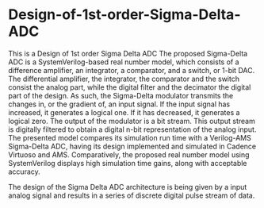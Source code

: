 # Design-of-1st-order-Sigma-Delta-ADC
This is a Design of 1st order Sigma Delta ADC 
The proposed Sigma-Delta ADC is a
SystemVerilog-based real number model, which
consists of a difference amplifier, an integrator, a
comparator, and a switch, or 1-bit DAC. The
differential amplifier, the integrator, the
comparator and the switch consist the analog part, while the digital filter and the decimator the digital
part of the design. As such, the Sigma-Delta
modulator transmits the changes in, or the
gradient of, an input signal. If the input signal has
increased, it generates a logical one. If it has
decreased, it generates a logical zero. The output
of the modulator is a bit stream. This output
stream is digitally filtered to obtain a digital n-bit
representation of the analog input. The presented
model compares its simulation run time with a
Verilog-AMS Sigma-Delta ADC, having its design
implemented and simulated in Cadence Virtuoso
and AMS. Comparatively, the proposed real
number model using SystemVerilog displays high
simulation time gains, along with acceptable
accuracy.

The design of the Sigma Delta ADC architecture is
being given by a input analog signal and results in a
series of discrete digital pulse stream of data.
